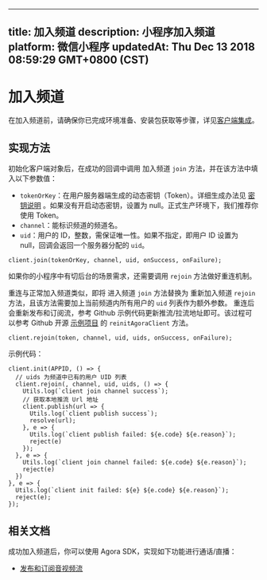 
---
title: 加入频道
description: 小程序加入频道
platform: 微信小程序
updatedAt: Thu Dec 13 2018 08:59:29 GMT+0800 (CST)
---
# 加入频道
在加入频道前，请确保你已完成环境准备、安装包获取等步骤，详见[客户端集成](../../cn/Interactive%20Broadcast/miniapp_video.md)。

## 实现方法
初始化客户端对象后，在成功的回调中调用  加入频道 `join` 方法，并在该方法中填入以下参数值：

-   `tokenOrKey`：在用户服务器端生成的动态密钥（Token）。详细生成办法见 [密钥说明](../../cn/Interactive%20Broadcast/token.md) 。如果没有开启动态密钥，设置为 null。正式生产环境下，我们推荐你使用 Token。
-   `channel`：能标识频道的频道名。
-   `uid`：用户的 ID，整数，需保证唯一性。如果不指定，即用户 ID 设置为 null，回调会返回一个服务器分配的 `uid`。


```
client.join(tokenOrKey, channel, uid, onSuccess, onFailure);
```

如果你的小程序中有切后台的场景需求，还需要调用 `rejoin` 方法做好重连机制。

重连与正常加入频道类似，即将 进入频道 `join` 方法替换为 重新加入频道 `rejoin` 方法，且该方法需要加上当前频道内所有用户的 `uid` 列表作为额外参数。 重连后会重新发布和订阅流，参考 Github 示例代码更新推流/拉流地址即可。该过程可以参考 Github 开源 [示例项目](https://github.com/AgoraIO/Agora-Miniapp-Tutorial) 的 `reinitAgoraClient` 方法。

```
client.rejoin(token, channel, uid, uids, onSuccess, onFailure);
```

示例代码：

```
client.init(APPID, () => {
  // uids 为频道中已有的用户 UID 列表
  client.rejoin(, channel, uid, uids, () => {
    Utils.log(`client join channel success`);
    // 获取本地推流 Url 地址
    client.publish(url => {
      Utils.log(`client publish success`);
      resolve(url);
    }, e => {
      Utils.log(`client publish failed: ${e.code} ${e.reason}`);
      reject(e)
    });
  }, e => {
    Utils.log(`client join channel failed: ${e.code} ${e.reason}`);
    reject(e)
  })
}, e => {
  Utils.log(`client init failed: ${e} ${e.code} ${e.reason}`);
  reject(e);
});
```

## 相关文档
成功加入频道后，你可以使用 Agora SDK，实现如下功能进行通话/直播：

- [发布和订阅音视频流](../../cn/Interactive%20Broadcast/publish_mini.md)
